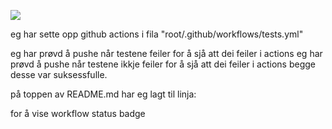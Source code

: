 ![](https://github.com/SigurdVaagane/software_enginering_oblig3/actions/workflows/tests.yml/badge.svg)

eg har sette opp github actions i fila "root/.github/workflows/tests.yml"

eg har prøvd å pushe når testene feiler for å sjå att dei feiler i actions
eg har prøvd å pushe når testene ikkje feiler for å sjå att dei feiler i actions
begge desse var suksessfulle.

på toppen av README.md har eg lagt til linja:
<!--- ![](https://github.com/SigurdVaagane/software_enginering_oblig3/actions/workflows/tests.yml/badge.svg) --->
for å vise workflow status badge
